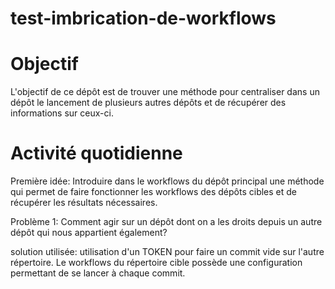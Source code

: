 # test-imbrication-de-workflows

# Objectif 

L'objectif de ce dépôt est de trouver une méthode pour centraliser dans un dépôt le lancement de plusieurs autres dépôts et de récupérer des informations sur ceux-ci.

# Activité quotidienne

Première idée: Introduire dans le workflows du dépôt principal une méthode qui permet de faire fonctionner les workflows des dépôts cibles et de récupérer les résultats nécessaires.

Problème 1: Comment agir sur un dépôt dont on a les droits depuis un autre dépôt qui nous appartient également?

solution utilisée: utilisation d'un TOKEN pour faire un commit vide sur l'autre répertoire. Le workflows du répertoire cible possède une configuration permettant de se lancer à chaque commit.


